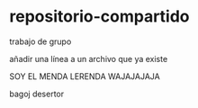 repositorio-compartido
======================

trabajo de grupo

añadir una línea a un archivo que ya existe

SOY EL MENDA LERENDA WAJAJAJAJA

bagoj desertor
